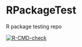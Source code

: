 # RPackageTest
R package testing repo


  <!-- badges: start -->
  [![R-CMD-check](https://github.com/Annabasiljose/RPackageTest/actions/workflows/R-CMD-check.yaml/badge.svg)](https://github.com/Annabasiljose/RPackageTest/actions/workflows/R-CMD-check.yaml)
  <!-- badges: end -->